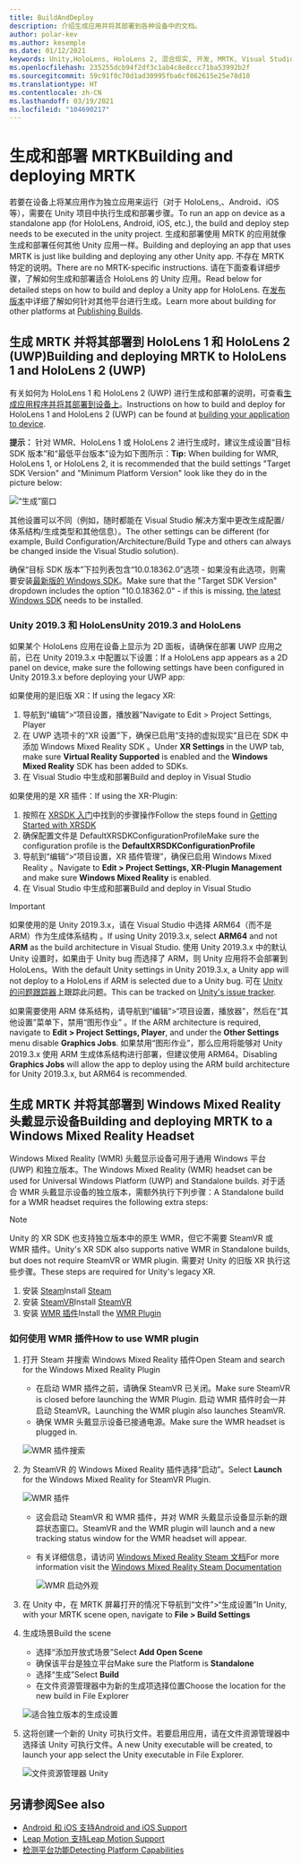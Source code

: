 ```yaml
---
title: BuildAndDeploy
description: 介绍生成应用并将其部署到各种设备中的文档。
author: polar-kev
ms.author: kesemple
ms.date: 01/12/2021
keywords: Unity,HoloLens, HoloLens 2, 混合现实, 开发, MRTK, Visual Studio, Android, IOS
ms.openlocfilehash: 235255dcb94f2df3c1ab4c8e8ccc71ba53992b2f
ms.sourcegitcommit: 59c91f8c70d1ad30995fba6cf862615e25e78d10
ms.translationtype: HT
ms.contentlocale: zh-CN
ms.lasthandoff: 03/19/2021
ms.locfileid: "104690217"
---
```

# <a name="building-and-deploying-mrtk"></a><span data-ttu-id="bd29f-104">生成和部署 MRTK</span><span class="sxs-lookup"><span data-stu-id="bd29f-104">Building and deploying MRTK</span></span>

<span data-ttu-id="bd29f-105">若要在设备上将某应用作为独立应用来运行（对于 HoloLens,、Android、iOS 等），需要在 Unity 项目中执行生成和部署步骤。</span><span class="sxs-lookup"><span data-stu-id="bd29f-105">To run an app on device as a standalone app (for HoloLens, Android, iOS, etc.), the build and deploy step needs to be executed in the unity project.</span></span> <span data-ttu-id="bd29f-106">生成和部署使用 MRTK 的应用就像生成和部署任何其他 Unity 应用一样。</span><span class="sxs-lookup"><span data-stu-id="bd29f-106">Building and deploying an app that uses MRTK is just like building and deploying any other Unity app.</span></span> <span data-ttu-id="bd29f-107">不存在 MRTK 特定的说明。</span><span class="sxs-lookup"><span data-stu-id="bd29f-107">There are no MRTK-specific instructions.</span></span> <span data-ttu-id="bd29f-108">请在下面查看详细步骤，了解如何生成和部署适合 HoloLens 的 Unity 应用。</span><span class="sxs-lookup"><span data-stu-id="bd29f-108">Read below for detailed steps on how to build and deploy a Unity app for HoloLens.</span></span>  <span data-ttu-id="bd29f-109">在[发布版本](https://docs.unity3d.com/Manual/PublishingBuilds.html)中详细了解如何针对其他平台进行生成。</span><span class="sxs-lookup"><span data-stu-id="bd29f-109">Learn more about building for other platforms at [Publishing Builds](https://docs.unity3d.com/Manual/PublishingBuilds.html).</span></span>

## <a name="building-and-deploying-mrtk-to-hololens-1-and-hololens-2-uwp"></a><span data-ttu-id="bd29f-110">生成 MRTK 并将其部署到 HoloLens 1 和 HoloLens 2 (UWP)</span><span class="sxs-lookup"><span data-stu-id="bd29f-110">Building and deploying MRTK to HoloLens 1 and HoloLens 2 (UWP)</span></span>

<span data-ttu-id="bd29f-111">有关如何为 HoloLens 1 和 HoloLens 2 (UWP) 进行生成和部署的说明，可查看[生成应用程序并将其部署到设备上](https://docs.microsoft.com/windows/mixed-reality/mrlearning-base-ch1#build-your-application-to-your-device)。</span><span class="sxs-lookup"><span data-stu-id="bd29f-111">Instructions on how to build and deploy for HoloLens 1 and HoloLens 2 (UWP) can be found at [building your application to device](https://docs.microsoft.com/windows/mixed-reality/mrlearning-base-ch1#build-your-application-to-your-device).</span></span>

<span data-ttu-id="bd29f-112">**提示：** 针对 WMR、HoloLens 1 或 HoloLens 2 进行生成时，建议生成设置“目标 SDK 版本”和“最低平台版本”设为如下图所示：</span><span class="sxs-lookup"><span data-stu-id="bd29f-112">**Tip:** When building for WMR, HoloLens 1, or HoloLens 2, it is recommended that the build settings "Target SDK Version" and "Minimum Platform Version" look like they do in the picture below:</span></span>

![“生成”窗口](../features/images/getting-started/BuildWindow.png)

<span data-ttu-id="bd29f-114">其他设置可以不同（例如，随时都能在 Visual Studio 解决方案中更改生成配置/体系结构/生成类型和其他信息）。</span><span class="sxs-lookup"><span data-stu-id="bd29f-114">The other settings can be different (for example, Build Configuration/Architecture/Build Type and others can always be changed inside the Visual Studio solution).</span></span>

<span data-ttu-id="bd29f-115">确保“目标 SDK 版本”下拉列表包含“10.0.18362.0”选项 - 如果没有此选项，则需要安装[最新版的 Windows SDK](https://developer.microsoft.com/windows/downloads/windows-10-sdk)。</span><span class="sxs-lookup"><span data-stu-id="bd29f-115">Make sure that the "Target SDK Version" dropdown includes the option "10.0.18362.0" - if this is missing, [the latest Windows SDK](https://developer.microsoft.com/windows/downloads/windows-10-sdk) needs to be installed.</span></span>

### <a name="unity-20193-and-hololens"></a><span data-ttu-id="bd29f-116">Unity 2019.3 和 HoloLens</span><span class="sxs-lookup"><span data-stu-id="bd29f-116">Unity 2019.3 and HoloLens</span></span>

<span data-ttu-id="bd29f-117">如果某个 HoloLens 应用在设备上显示为 2D 面板，请确保在部署 UWP 应用之前，已在 Unity 2019.3.x 中配置以下设置：</span><span class="sxs-lookup"><span data-stu-id="bd29f-117">If a HoloLens app appears as a 2D panel on device, make sure the following settings have been configured in Unity 2019.3.x before deploying your UWP app:</span></span>

<span data-ttu-id="bd29f-118">如果使用的是旧版 XR：</span><span class="sxs-lookup"><span data-stu-id="bd29f-118">If using the legacy XR:</span></span>

1. <span data-ttu-id="bd29f-119">导航到“编辑”>“项目设置，播放器”</span><span class="sxs-lookup"><span data-stu-id="bd29f-119">Navigate to Edit > Project Settings, Player</span></span>
1. <span data-ttu-id="bd29f-120">在 UWP 选项卡的“XR 设置”下，确保已启用“支持的虚拟现实”且已在 SDK 中添加 Windows Mixed Reality SDK  。</span><span class="sxs-lookup"><span data-stu-id="bd29f-120">Under **XR Settings** in the UWP tab, make sure **Virtual Reality Supported** is enabled and the **Windows Mixed Reality** SDK has been added to SDKs.</span></span>
1. <span data-ttu-id="bd29f-121">在 Visual Studio 中生成和部署</span><span class="sxs-lookup"><span data-stu-id="bd29f-121">Build and deploy in Visual Studio</span></span>

<span data-ttu-id="bd29f-122">如果使用的是 XR 插件：</span><span class="sxs-lookup"><span data-stu-id="bd29f-122">If using the XR-Plugin:</span></span>

1. <span data-ttu-id="bd29f-123">按照在 [XRSDK 入门](../configuration/getting-started-with-mrtk-and-xrsdk.md)中找到的步骤操作</span><span class="sxs-lookup"><span data-stu-id="bd29f-123">Follow the steps found in [Getting Started with XRSDK](../configuration/getting-started-with-mrtk-and-xrsdk.md)</span></span>
1. <span data-ttu-id="bd29f-124">确保配置文件是 DefaultXRSDKConfigurationProfile</span><span class="sxs-lookup"><span data-stu-id="bd29f-124">Make sure the configuration profile is the **DefaultXRSDKConfigurationProfile**</span></span>
1. <span data-ttu-id="bd29f-125">导航到“编辑”>“项目设置，XR 插件管理”，确保已启用 Windows Mixed Reality 。</span><span class="sxs-lookup"><span data-stu-id="bd29f-125">Navigate to **Edit > Project Settings, XR-Plugin Management** and make sure **Windows Mixed Reality** is enabled.</span></span>
1. <span data-ttu-id="bd29f-126">在 Visual Studio 中生成和部署</span><span class="sxs-lookup"><span data-stu-id="bd29f-126">Build and deploy in Visual Studio</span></span>

>[!IMPORTANT]
> <span data-ttu-id="bd29f-127">如果使用的是 Unity 2019.3.x，请在 Visual Studio 中选择 ARM64（而不是 ARM）作为生成体系结构 。</span><span class="sxs-lookup"><span data-stu-id="bd29f-127">If using Unity 2019.3.x, select **ARM64** and not **ARM** as the build architecture in Visual Studio.</span></span> <span data-ttu-id="bd29f-128">使用 Unity 2019.3.x 中的默认 Unity 设置时，如果由于 Unity bug 而选择了 ARM，则 Unity 应用将不会部署到 HoloLens。</span><span class="sxs-lookup"><span data-stu-id="bd29f-128">With the default Unity settings in Unity 2019.3.x, a Unity app will not deploy to a HoloLens if ARM is selected due to a Unity bug.</span></span> <span data-ttu-id="bd29f-129">可在 [Unity 的问题跟踪器](https://issuetracker.unity3d.com/issues/enabling-graphics-jobs-in-2019-dot-3-x-results-in-a-crash-or-nothing-rendering-on-hololens-2)上跟踪此问题。</span><span class="sxs-lookup"><span data-stu-id="bd29f-129">This can be tracked on [Unity's issue tracker](https://issuetracker.unity3d.com/issues/enabling-graphics-jobs-in-2019-dot-3-x-results-in-a-crash-or-nothing-rendering-on-hololens-2).</span></span>
>
> <span data-ttu-id="bd29f-130">如果需要使用 ARM 体系结构，请导航到“编辑”>“项目设置，播放器”，然后在“其他设置”菜单下，禁用“图形作业”  。</span><span class="sxs-lookup"><span data-stu-id="bd29f-130">If the ARM architecture is required, navigate to **Edit > Project Settings, Player**, and under the **Other Settings** menu disable **Graphics Jobs**.</span></span> <span data-ttu-id="bd29f-131">如果禁用“图形作业”，那么应用将能够对 Unity 2019.3.x 使用 ARM 生成体系结构进行部署，但建议使用 ARM64。</span><span class="sxs-lookup"><span data-stu-id="bd29f-131">Disabling **Graphics Jobs** will allow the app to deploy using the ARM build architecture for Unity 2019.3.x, but ARM64 is recommended.</span></span>

## <a name="building-and-deploying-mrtk-to-a-windows-mixed-reality-headset"></a><span data-ttu-id="bd29f-132">生成 MRTK 并将其部署到 Windows Mixed Reality 头戴显示设备</span><span class="sxs-lookup"><span data-stu-id="bd29f-132">Building and deploying MRTK to a Windows Mixed Reality Headset</span></span>

<span data-ttu-id="bd29f-133">Windows Mixed Reality (WMR) 头戴显示设备可用于通用 Windows 平台 (UWP) 和独立版本。</span><span class="sxs-lookup"><span data-stu-id="bd29f-133">The Windows Mixed Reality (WMR) headset can be used for Universal Windows Platform (UWP) and Standalone builds.</span></span>  <span data-ttu-id="bd29f-134">对于适合 WMR 头戴显示设备的独立版本，需额外执行下列步骤：</span><span class="sxs-lookup"><span data-stu-id="bd29f-134">A Standalone build for a WMR headset requires the following extra steps:</span></span>

> [!NOTE]
> <span data-ttu-id="bd29f-135">Unity 的 XR SDK 也支持独立版本中的原生 WMR，但它不需要 SteamVR 或 WMR 插件。</span><span class="sxs-lookup"><span data-stu-id="bd29f-135">Unity's XR SDK also supports native WMR in Standalone builds, but does not require SteamVR or WMR plugin.</span></span> <span data-ttu-id="bd29f-136">需要对 Unity 的旧版 XR 执行这些步骤。</span><span class="sxs-lookup"><span data-stu-id="bd29f-136">These steps are required for Unity's legacy XR.</span></span>

1. <span data-ttu-id="bd29f-137">安装 [Steam](https://store.steampowered.com/about/)</span><span class="sxs-lookup"><span data-stu-id="bd29f-137">Install [Steam](https://store.steampowered.com/about/)</span></span>
1. <span data-ttu-id="bd29f-138">安装 [SteamVR](https://store.steampowered.com/app/250820/SteamVR/)</span><span class="sxs-lookup"><span data-stu-id="bd29f-138">Install [SteamVR](https://store.steampowered.com/app/250820/SteamVR/)</span></span>
1. <span data-ttu-id="bd29f-139">安装 [WMR 插件](https://store.steampowered.com/app/719950/Windows_Mixed_Reality_for_SteamVR/)</span><span class="sxs-lookup"><span data-stu-id="bd29f-139">Install the [WMR Plugin](https://store.steampowered.com/app/719950/Windows_Mixed_Reality_for_SteamVR/)</span></span>

### <a name="how-to-use-wmr-plugin"></a><span data-ttu-id="bd29f-140">如何使用 WMR 插件</span><span class="sxs-lookup"><span data-stu-id="bd29f-140">How to use WMR plugin</span></span>

1. <span data-ttu-id="bd29f-141">打开 Steam 并搜索 Windows Mixed Reality 插件</span><span class="sxs-lookup"><span data-stu-id="bd29f-141">Open Steam and search for the Windows Mixed Reality Plugin</span></span>
    - <span data-ttu-id="bd29f-142">在启动 WMR 插件之前，请确保 SteamVR 已关闭。</span><span class="sxs-lookup"><span data-stu-id="bd29f-142">Make sure SteamVR is closed before launching the WMR Plugin.</span></span> <span data-ttu-id="bd29f-143">启动 WMR 插件时会一并启动 SteamVR。</span><span class="sxs-lookup"><span data-stu-id="bd29f-143">Launching the WMR plugin also launches SteamVR.</span></span>
    - <span data-ttu-id="bd29f-144">确保 WMR 头戴显示设备已接通电源。</span><span class="sxs-lookup"><span data-stu-id="bd29f-144">Make sure the WMR headset is plugged in.</span></span>

    ![WMR 插件搜索](../features/images/build-deploy/WMR/SteamSearchWMRPlugin.png)

1. <span data-ttu-id="bd29f-146">为 SteamVR 的 Windows Mixed Reality 插件选择“启动”。</span><span class="sxs-lookup"><span data-stu-id="bd29f-146">Select **Launch** for the Windows Mixed Reality for SteamVR Plugin.</span></span>

    ![WMR 插件](../features/images/build-deploy/WMR/WMRPlugin.png)

    - <span data-ttu-id="bd29f-148">这会启动 SteamVR 和 WMR 插件，并对 WMR 头戴显示设备显示新的跟踪状态窗口。</span><span class="sxs-lookup"><span data-stu-id="bd29f-148">SteamVR and the WMR plugin will launch and a new tracking status window for the WMR headset will appear.</span></span>
    - <span data-ttu-id="bd29f-149">有关详细信息，请访问 [Windows Mixed Reality Steam 文档](https://support.microsoft.com/help/4053622/windows-10-play-steamvr-games-in-windows-mixed-reality)</span><span class="sxs-lookup"><span data-stu-id="bd29f-149">For more information visit the [Windows Mixed Reality Steam Documentation](https://support.microsoft.com/help/4053622/windows-10-play-steamvr-games-in-windows-mixed-reality)</span></span>

        ![WMR 启动外观](../features/images/build-deploy/WMR/WMRPluginActive.png)

1. <span data-ttu-id="bd29f-151">在 Unity 中，在 MRTK 屏幕打开的情况下导航到“文件”>“生成设置”</span><span class="sxs-lookup"><span data-stu-id="bd29f-151">In Unity, with your MRTK scene open, navigate to **File > Build Settings**</span></span>

1. <span data-ttu-id="bd29f-152">生成场景</span><span class="sxs-lookup"><span data-stu-id="bd29f-152">Build the scene</span></span>
    - <span data-ttu-id="bd29f-153">选择“添加开放式场景”</span><span class="sxs-lookup"><span data-stu-id="bd29f-153">Select **Add Open Scene**</span></span>
    - <span data-ttu-id="bd29f-154">确保该平台是独立平台</span><span class="sxs-lookup"><span data-stu-id="bd29f-154">Make sure the Platform is **Standalone**</span></span>
    - <span data-ttu-id="bd29f-155">选择“生成”</span><span class="sxs-lookup"><span data-stu-id="bd29f-155">Select **Build**</span></span>
    - <span data-ttu-id="bd29f-156">在文件资源管理器中为新的生成项选择位置</span><span class="sxs-lookup"><span data-stu-id="bd29f-156">Choose the location for the new build in File Explorer</span></span>

    ![适合独立版本的生成设置](../features/images/build-deploy/WMR/BuildSettingsStandaloneUnity.png)

1. <span data-ttu-id="bd29f-158">这将创建一个新的 Unity 可执行文件。若要启用应用，请在文件资源管理器中选择该 Unity 可执行文件。</span><span class="sxs-lookup"><span data-stu-id="bd29f-158">A new Unity executable will be created, to launch your app select the Unity executable in File Explorer.</span></span>

    ![文件资源管理器 Unity](../features/images/build-deploy/WMR/FileExplorerUnityExe.png)

## <a name="see-also"></a><span data-ttu-id="bd29f-160">另请参阅</span><span class="sxs-lookup"><span data-stu-id="bd29f-160">See also</span></span>

- [<span data-ttu-id="bd29f-161">Android 和 iOS 支持</span><span class="sxs-lookup"><span data-stu-id="bd29f-161">Android and iOS Support</span></span>](../features/cross-platform/using-ar-foundation.md)
- [<span data-ttu-id="bd29f-162">Leap Motion 支持</span><span class="sxs-lookup"><span data-stu-id="bd29f-162">Leap Motion Support</span></span>](../features/cross-platform/leap-motion-mrtk.md)
- [<span data-ttu-id="bd29f-163">检测平台功能</span><span class="sxs-lookup"><span data-stu-id="bd29f-163">Detecting Platform Capabilities</span></span>](../features/cross-platform/detecting-platform-capabilities.md)
